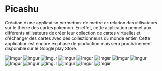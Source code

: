 # Picashu
Création d'une application permettant de mettre en relation des utilisateurs sur le thème des cartes pokemon. En effet, cette application permet aux différents utilisateurs de créer leur collection
de cartes virtuelles et d'échanger des cartes avec des collectionneurs du monde entier. Cette application est encore en phase de production mais sera prochainement disponible sur le Google play Store.


![Imgur](https://imgur.com/QjhookQ.png)
![Imgur](https://imgur.com/qFDw0DU.png)
![Imgur](https://imgur.com/X14BCKA.png)
![Imgur](https://imgur.com/rq8xGDe.png)
![Imgur](https://imgur.com/1oM0Tlb.png)
![Imgur](https://imgur.com/FRnsqX5.png)
![Imgur](https://imgur.com/yPzkOfN.png)
![Imgur](https://imgur.com/PetKKMT.png)
![Imgur](https://imgur.com/SLzENoU.png)
![Imgur](https://imgur.com/FQO411D.png)
![Imgur](https://imgur.com/7xj9353.png)
![Imgur](https://imgur.com/eHs9IyZ.png)
![Imgur](https://imgur.com/pHnZoq8.png)
![Imgur](https://imgur.com/o7EW46f.png)
